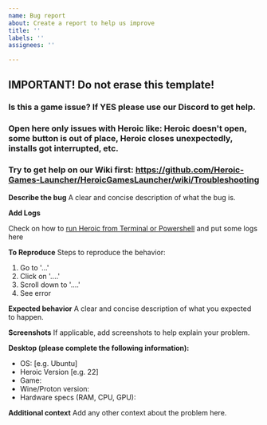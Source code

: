 ```yaml
---
name: Bug report
about: Create a report to help us improve
title: ''
labels: ''
assignees: ''

---
```


## IMPORTANT! Do not erase this template! 
### Is this a game issue?  If YES please use our Discord to get help.
### Open here only issues with Heroic like: Heroic doesn't open, some button is out of place, Heroic closes unexpectedly, installs got interrupted, etc.
### Try to get help on our Wiki first: https://github.com/Heroic-Games-Launcher/HeroicGamesLauncher/wiki/Troubleshooting

**Describe the bug**
A clear and concise description of what the bug is.

**Add Logs**

Check on how to [run Heroic from Terminal or Powershell](https://github.com/Heroic-Games-Launcher/HeroicGamesLauncher/wiki/Troubleshooting#running-heroic-from-terminalpowershell-to-debug-errors) and put some logs here

**To Reproduce**
Steps to reproduce the behavior:

1. Go to '...'
2. Click on '....'
3. Scroll down to '....'
4. See error

**Expected behavior**
A clear and concise description of what you expected to happen.

**Screenshots**
If applicable, add screenshots to help explain your problem.

**Desktop (please complete the following information):**

- OS: [e.g. Ubuntu]
- Heroic Version [e.g. 22]
- Game:
- Wine/Proton version:
- Hardware specs (RAM, CPU, GPU):

**Additional context**
Add any other context about the problem here.
